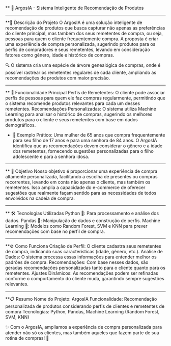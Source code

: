 ** 🎯 ArgosIA - Sistema Inteligente de Recomendação de Produtos

------

**📖 Descrição do Projeto
O ArgosIA é uma solução inteligente de recomendação de produtos que busca capturar não apenas as preferências do cliente principal, mas também dos seus remetentes de compra, ou seja, pessoas para quem o cliente frequentemente compra. A proposta é criar uma experiência de compra personalizada, sugerindo produtos para os perfis de compradores e seus remetentes, levando em consideração fatores como gênero, idade e histórico de compras.

🔍 O sistema cria uma espécie de árvore genealógica de compras, onde é possível rastrear os remetentes regulares de cada cliente, ampliando as recomendações de produtos com maior precisão.

------

** 🔑 Funcionalidade Principal
Perfis de Remetentes: O cliente pode associar perfis de pessoas para quem ele faz compras regularmente, permitindo que o sistema recomende produtos relevantes para cada um desses remetentes.
Recomendações Personalizadas: O sistema utiliza Machine Learning para analisar o histórico de compras, sugerindo os melhores produtos para o cliente e seus remetentes com base em dados demográficos.

* 🌟 Exemplo Prático:
Uma mulher de 65 anos que compra frequentemente para seu filho de 17 anos e para uma senhora de 84 anos. O ArgosIA identifica que as recomendações devem considerar o gênero e a idade dos remetentes, fornecendo sugestões personalizadas para o filho adolescente e para a senhora idosa.

------

** 🎯 Objetivo
Nosso objetivo é proporcionar uma experiência de compra altamente personalizada, facilitando a escolha de presentes ou compras recorrentes, levando em conta não apenas o cliente, mas também os remetentes. Isso amplia a capacidade do e-commerce de oferecer sugestões que realmente façam sentido para as necessidades de todos envolvidos na cadeia de compra.

------

** 🛠️ Tecnologias Utilizadas
Python 🐍: Para processamento e análise dos dados.
Pandas 🐼: Manipulação de dados e construção de perfis.
Machine Learning 🤖: Modelos como Random Forest, SVM e KNN para prever recomendações com base no perfil de compra.

------

**⚙️ Como Funciona
Criação de Perfil: O cliente cadastra seus remetentes de compra, indicando suas características (idade, gênero, etc.).
Análise de Dados: O sistema processa essas informações para entender melhor os padrões de compra.
Recomendações: Com base nesses dados, são geradas recomendações personalizadas tanto para o cliente quanto para os remetentes.
Ajustes Dinâmicos: As recomendações podem ser refinadas conforme o comportamento do cliente muda, garantindo sempre sugestões relevantes.

------

**📋 Resumo
Nome do Projeto: ArgosIA
Funcionalidade: Recomendação personalizada de produtos considerando perfis de clientes e remetentes de compra
Tecnologias: Python, Pandas, Machine Learning (Random Forest, SVM, KNN)

✨ Com o ArgosIA, ampliamos a experiência de compra personalizada para atender não só os clientes, mas também aqueles que fazem parte de sua rotina de compras! 🌟
